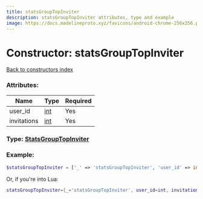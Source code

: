 ```yaml
---
title: statsGroupTopInviter
description: statsGroupTopInviter attributes, type and example
image: https://docs.madelineproto.xyz/favicons/android-chrome-256x256.png
---
```

# Constructor: statsGroupTopInviter  
[Back to constructors index](index.md)



### Attributes:

| Name     |    Type       | Required |
|----------|---------------|----------|
|user\_id|[int](../types/int.md) | Yes|
|invitations|[int](../types/int.md) | Yes|



### Type: [StatsGroupTopInviter](../types/StatsGroupTopInviter.md)


### Example:

```php
$statsGroupTopInviter = ['_' => 'statsGroupTopInviter', 'user_id' => int, 'invitations' => int];
```  


Or, if you're into Lua:

```lua
statsGroupTopInviter={_='statsGroupTopInviter', user_id=int, invitations=int}

```


